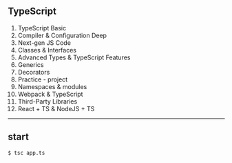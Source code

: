 ## TypeScript

1. TypeScript Basic
2. Compiler & Configuration Deep
3. Next-gen JS Code
4. Classes & Interfaces
5. Advanced Types & TypeScript Features
6. Generics
7. Decorators
8. Practice - project
9. Namespaces & modules
10. Webpack & TypeScript
11. Third-Party Libraries
12. React + TS & NodeJS + TS

---

## start

```
$ tsc app.ts
```
